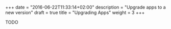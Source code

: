 +++
date = "2016-06-22T11:33:14+02:00"
description = "Upgrade apps to a new version"
draft = true
title = "Upgrading Apps"
weight = 3
+++

TODO
